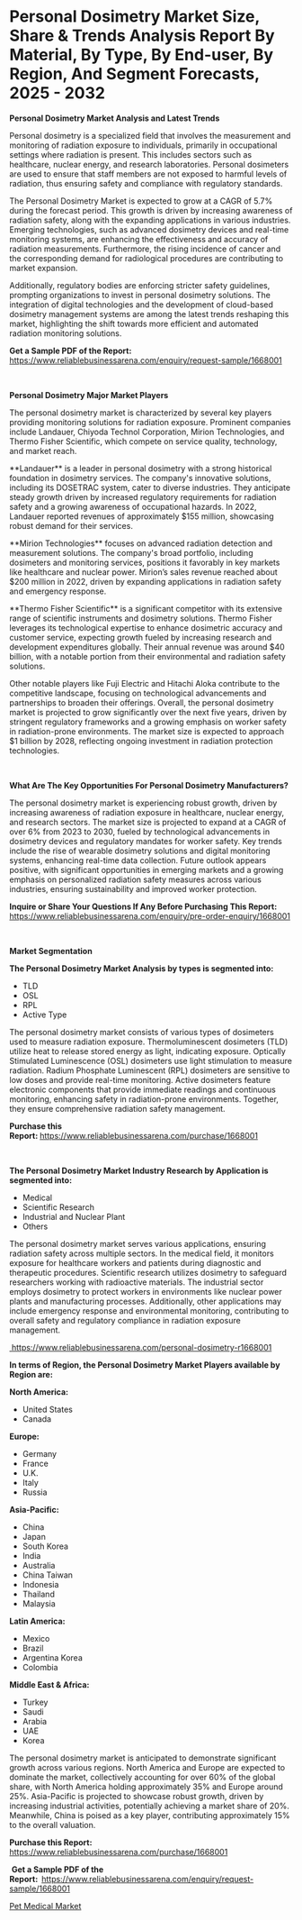 <p><h1>Personal Dosimetry Market Size, Share & Trends Analysis Report By Material, By Type, By End-user, By Region, And Segment Forecasts, 2025 - 2032</h1></p><p><strong>Personal Dosimetry Market Analysis and Latest Trends</strong></p>
<p><p>Personal dosimetry is a specialized field that involves the measurement and monitoring of radiation exposure to individuals, primarily in occupational settings where radiation is present. This includes sectors such as healthcare, nuclear energy, and research laboratories. Personal dosimeters are used to ensure that staff members are not exposed to harmful levels of radiation, thus ensuring safety and compliance with regulatory standards.</p><p>The Personal Dosimetry Market is expected to grow at a CAGR of 5.7% during the forecast period. This growth is driven by increasing awareness of radiation safety, along with the expanding applications in various industries. Emerging technologies, such as advanced dosimetry devices and real-time monitoring systems, are enhancing the effectiveness and accuracy of radiation measurements. Furthermore, the rising incidence of cancer and the corresponding demand for radiological procedures are contributing to market expansion. </p><p>Additionally, regulatory bodies are enforcing stricter safety guidelines, prompting organizations to invest in personal dosimetry solutions. The integration of digital technologies and the development of cloud-based dosimetry management systems are among the latest trends reshaping this market, highlighting the shift towards more efficient and automated radiation monitoring solutions.</p></p>
<p><strong>Get a Sample PDF of the Report:&nbsp;</strong> <a href="https://www.reliablebusinessarena.com/enquiry/request-sample/1668001?utm_campaign=2189&utm_medium=2&utm_source=Github&utm_content=ia&utm_term=06032025&utm_id=personal-dosimetry">https://www.reliablebusinessarena.com/enquiry/request-sample/1668001</a></p>
<p>&nbsp;</p>
<p><strong>Personal Dosimetry Major Market Players</strong></p>
<p><p>The personal dosimetry market is characterized by several key players providing monitoring solutions for radiation exposure. Prominent companies include Landauer, Chiyoda Technol Corporation, Mirion Technologies, and Thermo Fisher Scientific, which compete on service quality, technology, and market reach.</p><p>**Landauer** is a leader in personal dosimetry with a strong historical foundation in dosimetry services. The company's innovative solutions, including its DOSETRAC system, cater to diverse industries. They anticipate steady growth driven by increased regulatory requirements for radiation safety and a growing awareness of occupational hazards. In 2022, Landauer reported revenues of approximately $155 million, showcasing robust demand for their services.</p><p>**Mirion Technologies** focuses on advanced radiation detection and measurement solutions. The company's broad portfolio, including dosimeters and monitoring services, positions it favorably in key markets like healthcare and nuclear power. Mirion’s sales revenue reached about $200 million in 2022, driven by expanding applications in radiation safety and emergency response.</p><p>**Thermo Fisher Scientific** is a significant competitor with its extensive range of scientific instruments and dosimetry solutions. Thermo Fisher leverages its technological expertise to enhance dosimetric accuracy and customer service, expecting growth fueled by increasing research and development expenditures globally. Their annual revenue was around $40 billion, with a notable portion from their environmental and radiation safety solutions.</p><p>Other notable players like Fuji Electric and Hitachi Aloka contribute to the competitive landscape, focusing on technological advancements and partnerships to broaden their offerings. Overall, the personal dosimetry market is projected to grow significantly over the next five years, driven by stringent regulatory frameworks and a growing emphasis on worker safety in radiation-prone environments. The market size is expected to approach $1 billion by 2028, reflecting ongoing investment in radiation protection technologies.</p></p>
<p>&nbsp;</p>
<p><strong>What Are The Key Opportunities For Personal Dosimetry Manufacturers?</strong></p>
<p><p>The personal dosimetry market is experiencing robust growth, driven by increasing awareness of radiation exposure in healthcare, nuclear energy, and research sectors. The market size is projected to expand at a CAGR of over 6% from 2023 to 2030, fueled by technological advancements in dosimetry devices and regulatory mandates for worker safety. Key trends include the rise of wearable dosimetry solutions and digital monitoring systems, enhancing real-time data collection. Future outlook appears positive, with significant opportunities in emerging markets and a growing emphasis on personalized radiation safety measures across various industries, ensuring sustainability and improved worker protection.</p></p>
<p><strong>Inquire or Share Your Questions If Any Before Purchasing This Report:</strong> <a href="https://www.reliablebusinessarena.com/enquiry/pre-order-enquiry/1668001?utm_campaign=2189&utm_medium=2&utm_source=Github&utm_content=ia&utm_term=06032025&utm_id=personal-dosimetry">https://www.reliablebusinessarena.com/enquiry/pre-order-enquiry/1668001</a></p>
<p>&nbsp;</p>
<p><strong>Market Segmentation</strong></p>
<p><strong>The Personal Dosimetry Market Analysis by types is segmented into:</strong></p>
<p><ul><li>TLD</li><li>OSL</li><li>RPL</li><li>Active Type</li></ul></p>
<p><p>The personal dosimetry market consists of various types of dosimeters used to measure radiation exposure. Thermoluminescent dosimeters (TLD) utilize heat to release stored energy as light, indicating exposure. Optically Stimulated Luminescence (OSL) dosimeters use light stimulation to measure radiation. Radium Phosphate Luminescent (RPL) dosimeters are sensitive to low doses and provide real-time monitoring. Active dosimeters feature electronic components that provide immediate readings and continuous monitoring, enhancing safety in radiation-prone environments. Together, they ensure comprehensive radiation safety management.</p></p>
<p><strong>Purchase this Report:&nbsp;</strong><a href="https://www.reliablebusinessarena.com/purchase/1668001?utm_campaign=2189&utm_medium=2&utm_source=Github&utm_content=ia&utm_term=06032025&utm_id=personal-dosimetry">https://www.reliablebusinessarena.com/purchase/1668001</a></p>
<p>&nbsp;</p>
<p><strong>The Personal Dosimetry Market Industry Research by Application is segmented into:</strong></p>
<p><ul><li>Medical</li><li>Scientific Research</li><li>Industrial and Nuclear Plant</li><li>Others</li></ul></p>
<p><p>The personal dosimetry market serves various applications, ensuring radiation safety across multiple sectors. In the medical field, it monitors exposure for healthcare workers and patients during diagnostic and therapeutic procedures. Scientific research utilizes dosimetry to safeguard researchers working with radioactive materials. The industrial sector employs dosimetry to protect workers in environments like nuclear power plants and manufacturing processes. Additionally, other applications may include emergency response and environmental monitoring, contributing to overall safety and regulatory compliance in radiation exposure management.</p></p>
<p><a href="https://www.reliablebusinessarena.com/personal-dosimetry-r1668001?utm_campaign=2189&utm_medium=2&utm_source=Github&utm_content=ia&utm_term=06032025&utm_id=personal-dosimetry">&nbsp;https://www.reliablebusinessarena.com/personal-dosimetry-r1668001</a></p>
<p><strong>In terms of Region, the Personal Dosimetry Market Players available by Region are:</strong></p>
<p>
    <p> <strong> North America: </strong>
        <ul>
            <li>United States</li>
            <li>Canada</li>
        </ul>
        </p> 
    <p> <strong> Europe: </strong>
        <ul>
            <li>Germany</li>
            <li>France</li>
            <li>U.K.</li>
            <li>Italy</li>
            <li>Russia</li>
        </ul>
        </p> 
    <p> <strong> Asia-Pacific: </strong>
        <ul>
            <li>China</li>
            <li>Japan</li>
            <li>South Korea</li>
            <li>India</li>
            <li>Australia</li>
            <li>China Taiwan</li>
            <li>Indonesia</li>
            <li>Thailand</li>
            <li>Malaysia</li>
        </ul>
        </p> 
    <p> <strong> Latin America: </strong>
        <ul>
            <li>Mexico</li>
            <li>Brazil</li>
            <li>Argentina Korea</li>
            <li>Colombia</li>
        </ul>
        </p> 
    <p> <strong> Middle East & Africa: </strong>
        <ul>
            <li>Turkey</li>
            <li>Saudi</li>
            <li>Arabia</li>
            <li>UAE</li>
            <li>Korea</li>
        </ul>
    </p>
    </p>
<p><p>The personal dosimetry market is anticipated to demonstrate significant growth across various regions. North America and Europe are expected to dominate the market, collectively accounting for over 60% of the global share, with North America holding approximately 35% and Europe around 25%. Asia-Pacific is projected to showcase robust growth, driven by increasing industrial activities, potentially achieving a market share of 20%. Meanwhile, China is poised as a key player, contributing approximately 15% to the overall valuation.</p></p>
<p><strong>Purchase this Report: </strong><a href="https://www.reliablebusinessarena.com/purchase/1668001?utm_campaign=2189&utm_medium=2&utm_source=Github&utm_content=ia&utm_term=06032025&utm_id=personal-dosimetry">https://www.reliablebusinessarena.com/purchase/1668001</a></p>
<p>&nbsp;<strong>Get a Sample PDF of the Report:&nbsp;&nbsp;</strong><a href="https://www.reliablebusinessarena.com/enquiry/request-sample/1668001?utm_campaign=2189&utm_medium=2&utm_source=Github&utm_content=ia&utm_term=06032025&utm_id=personal-dosimetry">https://www.reliablebusinessarena.com/enquiry/request-sample/1668001</a></p>
<p><strong></strong></p>
<p><p><a href="https://github.com/FlorianWolf90/Market-Research-Report-List-1/blob/main/pet-medical-market.md?utm_campaign=2189&utm_medium=2&utm_source=Github&utm_content=ia&utm_term=06032025&utm_id=personal-dosimetry">Pet Medical Market</a></p></p>